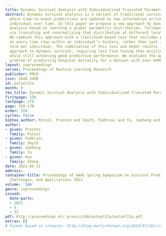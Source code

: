 ```yaml
---
title: Dynamic Survival Analysis with Individualized Truncated Parametric Distributions
abstract: Dynamic survival analysis is a variant of traditional survival analysis
  where time-to-event predictions are updated as new information arrives about an
  individual over time. In this paper we propose a new approach to dynamic survival
  analysis based on learning a global parametric distribution, followed by individualization
  via truncating and renormalizing that distribution at different locations over time.
  We combine this approach with a likelihood-based loss that includes predictions
  at every time step within an individual’s history, rather than just including one
  term per individual. The combination of this loss and model results in an interpretable
  approach to dynamic survival, requiring less fine tuning than existing methods,
  while still achieving good predictive performance. We evaluate the approach on the
  problem of predicting hospital mortality for a dataset with over 6900 COVID-19 patients.
layout: inproceedings
series: Proceedings of Machine Learning Research
publisher: PMLR
issn: 2640-3498
id: putzel21a
month: 0
tex_title: Dynamic Survival Analysis with Individualized Truncated Parametric Distributions
firstpage: 159
lastpage: 170
page: 159-170
order: 159
cycles: false
bibtex_author: Putzel, Preston and Smyth, Padhraic and Yu, Jaehong and Zhong, Hua
author:
- given: Preston
  family: Putzel
- given: Padhraic
  family: Smyth
- given: Jaehong
  family: Yu
- given: Hua
  family: Zhong
date: 2021-05-11
address:
container-title: Proceedings of AAAI Spring Symposium on Survival Prediction - Algorithms,
  Challenges, and Applications 2021
volume: '146'
genre: inproceedings
issued:
  date-parts:
  - 2021
  - 5
  - 11
pdf: http://proceedings.mlr.press/v146/putzel21a/putzel21a.pdf
extras: []
# Format based on citeproc: http://blog.martinfenner.org/2013/07/30/citeproc-yaml-for-bibliographies/
---
```

